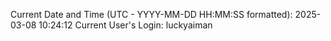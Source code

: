 Current Date and Time (UTC - YYYY-MM-DD HH:MM:SS formatted): 2025-03-08 10:24:12
Current User's Login: luckyaiman
